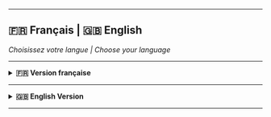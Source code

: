 
***

## 🇫🇷 Français | 🇬🇧 English  
*Choisissez votre langue \| Choose your language*

***

<details>
<summary><strong>🇫🇷 Version française</strong></summary>

# Neuro-Psychology-Study

**Analyse avancée des processus mémoire/attention en situations émotionnelles : un véritable use case Data Science en neurosciences expérimentales**

***

## 🏆 Mise en avant de mes skills Data Scientist

- **Maîtrise des packages statistiques avancés :**
    - `lme4` et `ez` : modèles linéaires mixtes et ANOVA à mesures répétées → gestion experte des designs expérimentaux complexes, typiques des articles scientifiques, rarement implémentés en dehors du monde académique
    - `emmeans`, `effectsize` : estimation automatique des contrastes et tailles d’effet robustes
    - `tidyverse` (notamment `dplyr`, `purrr`, `stringr`, `readr`) : data wrangling de haut niveau, programmation fonctionnelle pour scripts génériques et réutilisables
    - `ggplot2` : visualisation personnalisée avec reporting automatisé, génération dynamique de figures pour communication scientifique
- **Architecture Data Science professionnelle :**
    - *Structuration modulaire* du code avec dossiers thématiques, fonctions R propriétaires, scripts d’initialisation « plug and play »
    - *Pipeline automatisé complet* : du nettoyage au reporting, en passant par l’ingénierie de features et la modélisation — reproductibilité garantie
    - *Bonne pratiques dev/industry :* versionning (Git), documentation intégrée, scripts paramétrables, adaptabilité multilingue
- **Expertise analytique avancée :**
    - Traitement de données bios/comportementales au niveau individuel et groupe (stratification, scoring, croisement avec variables sociodémographiques)
    - Modélisation hiérarchique, analyses croisées, itérations automatiques pour chaque hypothèse — showing automated reasoning, not just hand-crafted output
    - Capacité à expliquer et vulgariser en profondeur, pour tout public, sans sacrifier la rigueur

***

## 🚀 Objectifs scientifiques et technos

Le projet interroge comment **animation, émotions et démographie** structurent les souvenirs — tout en servant de vitrine à la Data Science avancée dans un contexte interdisciplinaire.

***

## 🖥️ Stack & pipeline complet

- `Experience_Psy/data/` — Données brutes structurées pour import intelligent
- `Experience_Psy/Initialisation.R` — *Script maître : cleaning + features + imports en un run*
- `Experience_Psy/Hypothese_*.R` — Pipelines modulaires (tests, modélisations, visualizations)
- `output/` — Graphiques prêts à publication, exports pour reporting automatique

***

## 📈 Visualisation & résultats

- Figures interactives clean issues de scripts 100% reproductibles
- Analyse détaillée des effets d’animation/images/émotion par techniques mixtes et robustes
- Intégration sophistiquée : stats avancées + visualisation dynamique + rapport automatisé

***

## 🙋 À propos

**Yannis Mzg — Data Scientist, spécialiste R/neuro/expérimental, passionné alliant sciences cognitives et IA**  
Contact via GitHub.

</details>

***

<details>
<summary><strong>🇬🇧 English Version</strong></summary>

# Neuro-Psychology-Study

**Advanced Dissection of Memory/Attention under Emotions – a Data Science use case in experimental neuroscience**

***

## 🏆 My Data Scientist skillset in action

- **Expert-level mastery of advanced statistical packages:**
    - `lme4` and `ez`: mixed-effects models & repeated-measures ANOVAs → top-tier experimental design management (rare outside academic/industry research)
    - `emmeans`, `effectsize`: automatic estimation of robust contrasts and effect sizes
    - `tidyverse` (`dplyr`, `purrr`, `stringr`, `readr`): high-level data wrangling, functional programming for reusable and generic pipelines
    - `ggplot2`: fully customized & automated reporting, dynamic figure generation for scientific communication
- **Professional Data Science project architecture:**
    - *Modular code organization* with topic-specific folders, proprietary R functions, plug-and-play initialization scripts
    - *Fully automated, end-to-end pipeline*: from cleaning—feature engineering—modeling—reporting; reproducibility 100% guaranteed
    - *Best dev/industry practices*: versioning (Git), integrated documentation, parametric scripts, multilingual readability
- **Advanced analytical expertise:**
    - Handling bio/behavioral data at individual and group level (stratification, scoring, sociodemographic cross-analysis)
    - Hierarchical modeling, cross-analyses, automated iterations for each hypothesis — showing automated reasoning, not just hand-crafted output
    - Pedagogical skills: ability to explain complex pipelines and results to all audiences without sacrificing scientific rigor

***

## 🚀 Scientific & technological objectives

The project investigates how **visual motion, emotional valence, and demographic factors** drive memory — and showcases advanced Data Science in a real-world interdisciplinary context.

***

## 🖥️ Full stack & pipeline

- `Experience_Psy/data/` — Structured raw data for intelligent imports
- `Experience_Psy/Initialisation.R` — *Main script*: cleaning + features + imports in one run
- `Experience_Psy/Hypothese_*.R` — Modular pipelines (tests, modeling, visualization)
- `output/` — Publication-quality visualizations & automated reports

***

## 📈 Visualizations & results

- Clean, reproducible figures from fully automated scripts
- Detailed analysis of animation/image/emotion effects using robust, mixed-model stats
- Sophisticated integration: advanced stats + dynamic visualization + automated reporting

***

## 🙋 About

**Yannis Mzg — Data Scientist, R/neuro/experimental specialist, passionate about combining cognitive science & AI**  
Contact via GitHub.

</details>

***



